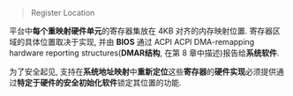 
> Register Location

平台中**每个重映射硬件单元**的寄存器集放在 4KB 对齐的内存映射位置. 寄存器区域的具体位置取决于实现, 并由 **BIOS** 通过 ACPI ACPI DMA-remapping hardware reporting structures(**DMAR结构**, 在第 8 章中描述)报告给**系统软件**. 

为了安全起见, 支持在**系统地址映射**中**重新定位**这些**寄存器**的**硬件实现**必须提供通过**特定于硬件的安全初始化软件**锁定其位置的功能. 


